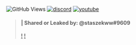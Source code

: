 ![GitHub Views](https://komarev.com/ghpvc/?username=benny70&color=1b1f23)
[![discord](https://img.shields.io/badge/BennyLeaks-Join!-7289db.svg?logo=discord&logoWidth=20)](https://discord.gg/R3fHCrYf5C)
[![youtube](https://img.shields.io/badge/YouTube-Subcribe-D0312D.svg?logo=youtube&logoWidth=20)](https://www.youtube.com/channel/UCYui7Fv5PyMohyeznTaITMQ)


> #### | Shared or Leaked by: @staszekww#9609
>
> [!](discord.gg/UVbPcAvAgt "Discord: 🌺 staszek hub")
> [!](discord.gg/gP74A3NQtV "Discord: ⚡ Thunder Leak's")
>
